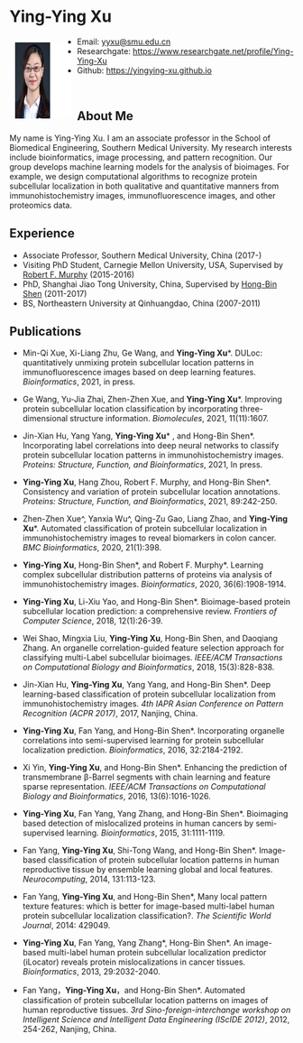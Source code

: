 
# Ying-Ying Xu

<img src="yyxu1.jpg"
     alt="Photo"
     width="100"
     height="135"
     style = "float:left; margin:10px;"/>

- Email: yyxu@smu.edu.cn
- Researchgate: <a href="https://www.researchgate.net/profile/Ying-Ying-Xu" >https://www.researchgate.net/profile/Ying-Ying-Xu</a>
- Github: <a href="https://yingying-xu.github.io">https://yingying-xu.github.io</a>

     
<br>

## About Me

My name is Ying-Ying Xu. I am an associate professor in the School of Biomedical Engineering, Southern Medical University. My research interests include bioinformatics, image processing, and pattern recognition. Our group develops machine learning models for the analysis of bioimages. For example, we design computational algorithms to recognize protein subcellular localization in both qualitative and quantitative manners from immunohistochemistry images, immunofluorescence images, and other proteomics data. 

## Experience

- Associate Professor, Southern Medical University, China (2017-)
- Visiting PhD Student, Carnegie Mellon University, USA, Supervised by <a href="https://murphylab.web.cmu.edu/">Robert F. Murphy</a> (2015-2016)
- PhD, Shanghai Jiao Tong University, China, Supervised by <a href="http://www.csbio.sjtu.edu.cn">Hong-Bin Shen</a> (2011-2017)
- BS, Northeastern University at Qinhuangdao, China (2007-2011)

## Publications

- Min-Qi Xue, Xi-Liang Zhu, Ge Wang, and <b>Ying-Ying Xu</b>*. DULoc: quantitatively unmixing protein subcellular location patterns in immunofluorescence images based on deep learning features. <i>Bioinformatics</i>, 2021, in press.

- Ge Wang, Yu-Jia Zhai, Zhen-Zhen Xue, and <b>Ying-Ying Xu</b>*. Improving protein subcellular location classification by incorporating three-dimensional structure information. <i>Biomolecules</i>, 2021, 11(11):1607.

- Jin-Xian Hu, Yang Yang, <b>Ying-Ying Xu</b>* , and Hong-Bin Shen*. Incorporating label correlations into deep neural networks to classify protein subcellular location patterns in immunohistochemistry images. <i>Proteins: Structure, Function, and Bioinformatics</i>, 2021, In press. 

- <b>Ying-Ying Xu</b>, Hang Zhou, Robert F. Murphy, and Hong-Bin Shen*. Consistency and variation of protein subcellular location annotations. <i>Proteins: Structure, Function, and Bioinformatics</i>, 2021, 89:242-250.

- Zhen-Zhen Xue^, Yanxia Wu^, Qing-Zu Gao, Liang Zhao, and <b>Ying-Ying Xu</b>*. Automated classification of protein subcellular localization in immunohistochemistry images to reveal biomarkers in colon cancer. <i>BMC Bioinformatics</i>, 2020, 21(1):398.

- <b>Ying-Ying Xu</b>, Hong-Bin Shen*, and Robert F. Murphy*. Learning complex subcellular distribution patterns of proteins via analysis of immunohistochemistry images. <i>Bioinformatics</i>, 2020, 36(6):1908-1914.

- <b>Ying-Ying Xu</b>, Li-Xiu Yao, and Hong-Bin Shen*. Bioimage-based protein subcellular location prediction: a comprehensive review. <i>Frontiers of Computer Science</i>, 2018, 12(1):26-39.

- Wei Shao, Mingxia Liu, <b>Ying-Ying Xu</b>, Hong-Bin Shen, and Daoqiang Zhang. An organelle correlation-guided feature selection approach for classifying multi-Label subcellular bioimages. <i>IEEE/ACM Transactions on Computational Biology and Bioinformatics</i>, 2018, 15(3):828-838.

- Jin-Xian Hu, <b>Ying-Ying Xu</b>, Yang Yang, and Hong-Bin Shen*. Deep learning-based classification of protein subcellular localization from immunohistochemistry images. <i>4th IAPR Asian Conference on Pattern Recognition (ACPR 2017)</i>, 2017, Nanjing, China.

- <b>Ying-Ying Xu</b>, Fan Yang, and Hong-Bin Shen*. Incorporating organelle correlations into semi-supervised learning for protein subcellular localization prediction. <i>Bioinformatics</i>, 2016, 32:2184-2192.

- Xi Yin, <b>Ying-Ying Xu</b>, and Hong-Bin Shen*. Enhancing the prediction of transmembrane β-Barrel segments with chain learning and feature sparse representation. <i>IEEE/ACM Transactions on Computational Biology and Bioinformatics</i>, 2016, 13(6):1016-1026.

- <b>Ying-Ying Xu</b>, Fan Yang, Yang Zhang, and Hong-Bin Shen*. Bioimaging based detection of mislocalized proteins in human cancers by semi-supervised learning. <i>Bioinformatics</i>, 2015, 31:1111-1119.

- Fan Yang, <b>Ying-Ying Xu</b>, Shi-Tong Wang, and Hong-Bin Shen*. Image-based classification of protein subcellular location patterns in human reproductive tissue by ensemble learning global and local features. <i>Neurocomputing</i>, 2014, 131:113-123.

- Fan Yang, <b>Ying-Ying Xu</b>, and Hong-Bin Shen*, Many local pattern texture features: which is better for image-based multi-label human protein subcellular localization classification?. <i>The Scientific World Journal</i>, 2014: 429049.

- <b>Ying-Ying Xu</b>, Fan Yang, Yang Zhang*, Hong-Bin Shen*. An image-based multi-label human protein subcellular localization predictor (iLocator) reveals protein mislocalizations in cancer tissues. <i>Bioinformatics</i>, 2013, 29:2032-2040.

- Fan Yang，<b>Ying-Ying Xu</b>，and Hong-Bin Shen*. Automated classification of protein subcellular location patterns on images of human reproductive tissues. <i>3rd Sino-foreign-interchange workshop on Intelligent Science and Intelligent Data Engineering (IScIDE 2012)</i>, 2012, 254-262, Nanjing, China.



